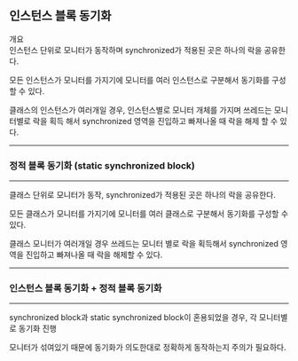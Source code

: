 인스턴스 블록 동기화
---
개요 <br>
인스턴스 단위로 모니터가 동작하며 synchronized가 적용된 곳은 하나의 락을 공유한다.

모든 인스턴스가 모니터를 가지기에 모니터를 여러 인스턴스로 구분해서 동기화를 구성할 수 있다.

클래스의 인스턴스가 여러개일 경우, 인스턴스별로 모니터 개체를 가지며 쓰레드는 모니터별로 락을 획득
해서 synchronized 영역을 진입하고 빠져나올 때 락을 해제 할 수 있다.

---

### 정적 블록 동기화 (static synchronized block)

---

클래스 단위로 모니터가 동작, synchronized가 적용된 곳은 하나의 락을 공유한다.

모든 클래스가 모니터를 가지기에 모니터를 여러 클래스로 구분해서 동기화를 구성할 수 있다.

클래스 모니터가 여러개일 경우 쓰레드는 모니터 별로 락을 획득해서 synchronized 영역을 진입하고 빠져나올 때 락을 해제할 수 있다.

---

### 인스턴스 블록 동기화 + 정적 블록 동기화

---

synchronized block과 static synchronized block이 혼용되었을 경우, 각 모니터별로 동기화 진행

모니터가 섞여있기 때문에 동기화가 의도한대로 정확하게 동작하는지 주의가 필요하다.